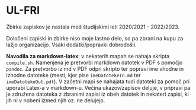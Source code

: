# UL-FRI

Zbirka zapiskov je nastala med študijskimi leti 2020/2021 - 2022/2023.

Določeni zapiski in zbirke niso moje lastno delo, so pa zbrani na kupu za lažjo organizacijo. Vsaki dodatki/popravki dobrodošli.

**Navodila za markdown-latex**: v nekaterih mapah se nahaja skripta `compile.sh`. Namenjena je pretvorbi markdown datotek v PDF s pomočjo `pandoc`. Za pretvorbo iz md v PDF odpri skripto ter popravi ime vhodne in izhodne datoteke (mesti, kjer pise `imeDatotekeIn.md` ter `imeDatotekeOut.pdf`). V začetni mapi se nahajata tudi datoteki za pomoč pri uporabi Latex-a v markdown-u. Večina ukazov/zapisov deluje, v pripravi pa je združena datoteka z zbranimi zapisi iz obeh datotek in nekateri zapisi, ki jih ni v nobeni izmed njih oz. ne delujejo.